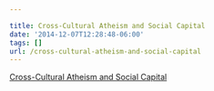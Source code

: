 ```yaml
---

title: Cross-Cultural Atheism and Social Capital
date: '2014-12-07T12:28:48-06:00'
tags: []
url: /cross-cultural-atheism-and-social-capital
---
```

<a href="http://www.the-american-interest.com/2014/11/26/cross-cultural-atheism-and-social-capital/">Cross-Cultural Atheism and Social Capital</a><br/>
